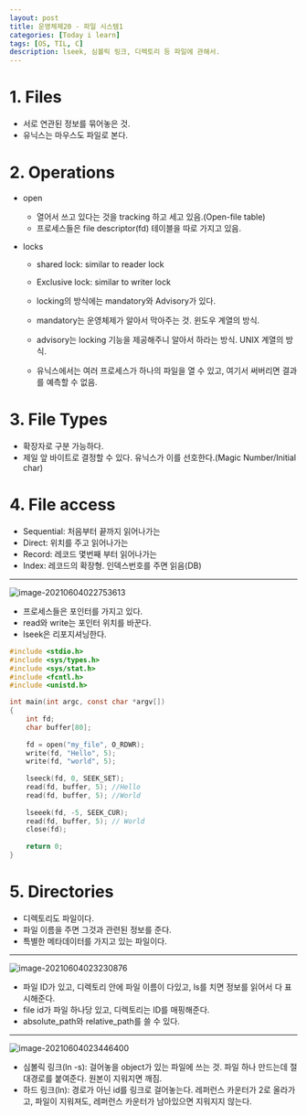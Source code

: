 ```yaml
---
layout: post
title: 운영체제20 - 파일 시스템1
categories: [Today i learn]
tags: [OS, TIL, C]
description: lseek, 심볼릭 링크, 디렉토리 등 파일에 관해서.
---
```


# 1. Files

- 서로 연관된 정보를 묶어놓은 것.
- 유닉스는 마우스도 파일로 본다.



# 2. Operations

- open

  - 열어서 쓰고 있다는 것을 tracking 하고 세고 있음.(Open-file table)
  - 프로세스들은 file descriptor(fd) 테이블을 따로 가지고 있음.

- locks

  - shared lock: similar to reader lock
  - Exclusive lock: similar to writer lock

  - locking의 방식에는 mandatory와 Advisory가 있다.
  - mandatory는 운영체제가 알아서 막아주는 것. 윈도우 계열의 방식.
  - advisory는 locking 기능을 제공해주니 알아서 하라는 방식. UNIX 계열의 방식.
  - 유닉스에서는 여러 프로세스가 하나의 파일을 열 수 있고, 여기서 써버리면 결과를 예측할 수 없음.

# 3. File Types

- 확장자로 구분 가능하다.
- 제일 앞 바이트로 결정할 수 있다. 유닉스가 이를 선호한다.(Magic Number/Initial char)



# 4. File access

- Sequential: 처음부터 끝까지 읽어나가는
- Direct: 위치를 주고 읽어나가는
- Record: 레코드 몇번째 부터 읽어나가는
- Index: 레코드의 확장형. 인덱스번호를 주면 읽음(DB)

---

![image-20210604022753613](https://raw.githubusercontent.com/chunyunseo/ImageRepo/image/img/image-20210604022753613.png)

- 프로세스들은 포인터를 가지고 있다.
- read와 write는 포인터 위치를 바꾼다.
- lseek은 리포지셔닝한다.

```c
#include <stdio.h>
#include <sys/types.h>
#include <sys/stat.h>
#include <fcntl.h>
#include <unistd.h>

int main(int argc, const char *argv[])
{
    int fd;
    char buffer[80];
    
    fd = open("my_file", O_RDWR);
    write(fd, "Hello", 5);
    write(fd, "world", 5);
    
    lseeck(fd, 0, SEEK_SET);
    read(fd, buffer, 5); //Hello
    read(fd, buffer, 5); //World
    
    lseeek(fd, -5, SEEK_CUR);
    read(fd, buffer, 5); // World
    close(fd);
    
    return 0;
}
```



# 5. Directories

- 디렉토리도 파일이다.
- 파일 이름을 주면 그것과 관련된 정보를 준다.
- 특별한 메타데이터를 가지고 있는 파일이다.

---

![image-20210604023230876](https://raw.githubusercontent.com/chunyunseo/ImageRepo/image/img/image-20210604023230876.png)

- 파일 ID가 있고, 디렉토리 안에 파일 이름이 다있고, ls를 치면 정보를 읽어서 다 표시해준다.
- file id가 파일 하나당 있고, 디렉토리는 ID를 매핑해준다.
- absolute_path와 relative_path를 쓸 수 있다.

---

![image-20210604023446400](https://raw.githubusercontent.com/chunyunseo/ImageRepo/image/img/image-20210604023446400.png)

- 심볼릭 링크(ln -s): 걸어놓을 object가 있는 파일에 쓰는 것. 파일 하나 만드는데 절대경로를 붙여준다. 원본이 지워지면 깨짐.
- 하드 링크(ln): 경로가 아닌 id를 링크로 걸어놓는다. 레퍼런스 카운터가 2로 올라가고, 파일이 지워져도, 레퍼런스 카운터가 남아있으면 지워지지 않는다.

